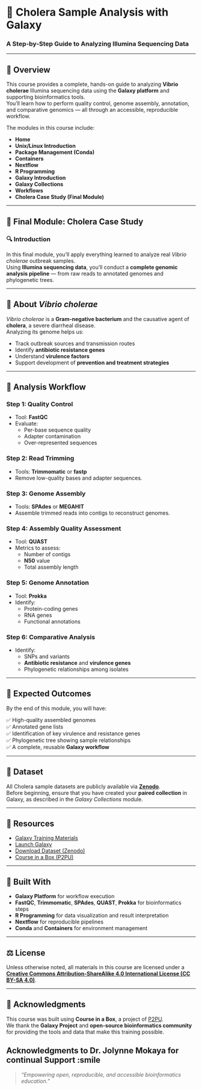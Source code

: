 # 🧬 Cholera Sample Analysis with Galaxy
### A Step-by-Step Guide to Analyzing Illumina Sequencing Data

---

## 📖 Overview
This course provides a complete, hands-on guide to analyzing **Vibrio cholerae** Illumina sequencing data using the **Galaxy platform** and supporting bioinformatics tools.  
You’ll learn how to perform quality control, genome assembly, annotation, and comparative genomics — all through an accessible, reproducible workflow.

The modules in this course include:

- **Home**
- **Unix/Linux Introduction**
- **Package Management (Conda)**
- **Containers**
- **Nextflow**
- **R Programming**
- **Galaxy Introduction**
- **Galaxy Collections**
- **Workflows**
- **Cholera Case Study (Final Module)**

---

## 🧫 Final Module: Cholera Case Study

### 🔍 Introduction
In this final module, you’ll apply everything learned to analyze real *Vibrio cholerae* outbreak samples.  
Using **Illumina sequencing data**, you’ll conduct a **complete genomic analysis pipeline** — from raw reads to annotated genomes and phylogenetic trees.

---

## 🦠 About *Vibrio cholerae*

*Vibrio cholerae* is a **Gram-negative bacterium** and the causative agent of **cholera**, a severe diarrheal disease.  
Analyzing its genome helps us:

- Track outbreak sources and transmission routes  
- Identify **antibiotic resistance genes**  
- Understand **virulence factors**  
- Support development of **prevention and treatment strategies**

---

## 🧪 Analysis Workflow

### **Step 1: Quality Control**
- Tool: **FastQC**  
- Evaluate:
  - Per-base sequence quality  
  - Adapter contamination  
  - Over-represented sequences  

### **Step 2: Read Trimming**
- Tools: **Trimmomatic** or **fastp**  
- Remove low-quality bases and adapter sequences.

### **Step 3: Genome Assembly**
- Tools: **SPAdes** or **MEGAHIT**  
- Assemble trimmed reads into contigs to reconstruct genomes.

### **Step 4: Assembly Quality Assessment**
- Tool: **QUAST**  
- Metrics to assess:
  - Number of contigs  
  - **N50** value  
  - Total assembly length  

### **Step 5: Genome Annotation**
- Tool: **Prokka**  
- Identify:
  - Protein-coding genes  
  - RNA genes  
  - Functional annotations  

### **Step 6: Comparative Analysis**
- Identify:
  - SNPs and variants  
  - **Antibiotic resistance** and **virulence genes**  
  - Phylogenetic relationships among isolates  

---

## 🎯 Expected Outcomes
By the end of this module, you will have:

✅ High-quality assembled genomes  
✅ Annotated gene lists  
✅ Identification of key virulence and resistance genes  
✅ Phylogenetic tree showing sample relationships  
✅ A complete, reusable **Galaxy workflow**

---

## 📂 Dataset
All Cholera sample datasets are publicly available via **[Zenodo](https://zenodo.org/)**.  
Before beginning, ensure that you have created your **paired collection** in Galaxy, as described in the *Galaxy Collections* module.

---

## 🔗 Resources

- [Galaxy Training Materials](https://training.galaxyproject.org/)
- [Launch Galaxy](https://usegalaxy.org/)
- [Download Dataset (Zenodo)](https://zenodo.org/)
- [Course in a Box (P2PU)](https://course-in-a-box.p2pu.org/)

---

## 🧱 Built With
- **Galaxy Platform** for workflow execution  
- **FastQC**, **Trimmomatic**, **SPAdes**, **QUAST**, **Prokka** for bioinformatics steps  
- **R Programming** for data visualization and result interpretation  
- **Nextflow** for reproducible pipelines  
- **Conda** and **Containers** for environment management  

---

## ⚖️ License
Unless otherwise noted, all materials in this course are licensed under a  
**[Creative Commons Attribution-ShareAlike 4.0 International License (CC BY-SA 4.0)](https://creativecommons.org/licenses/by-sa/4.0/)**.

---

## 🙌 Acknowledgments
This course was built using **Course in a Box**, a project of [P2PU](https://p2pu.org/).  
We thank the **Galaxy Project** and **open-source bioinformatics community** for providing the tools and data that make this training possible.

**Acknowledgments** to  Dr. Jolynne Mokaya for continual Support :smile
---

> *“Empowering open, reproducible, and accessible bioinformatics education.”*
